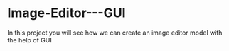# Image-Editor---GUI
In this project you will see how we can create an image editor model with the help of GUI 
